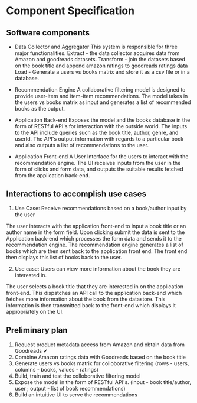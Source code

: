 # Component Specification

## Software components

- Data Collector and Aggregator
This system is responsible for three major functionalities. 
Extract - the data collector acquires data from Amazon and goodreads datasets.
Transform - join the datasets based on the book title and append amazon ratings to goodreads ratings data
Load - Generate a users vs books matrix and store it as a csv file or in a database.

- Recommendation Engine
A collaborative filtering model is designed to provide user-item and item-item recommendations. The model takes in the users vs books matrix as input and generates a list of recommended books as the output. 

- Application Back-end
Exposes the model and the books database in the form of RESTful API's for interaction with the outside world. The inputs to the API include queries such as the book title, author, genre, and userId. The API's output information with regards to a particular book and also outputs a list of recommendations to the user.

- Application Front-end
A User Interface for the users to interact with the recommendation engine. The UI receives inputs from the user in the form of clicks and form data, and outputs the suitable results fetched from the application back-end. 

## Interactions to accomplish use cases

1) Use Case:
Receive recommendations based on a book/author input by the user 

The user interacts with the application front-end to input a book title or an author name in the form field. Upon clicking submit the data is sent to the Application back-end which processes the form data and sends it to the recommendation engine. The recommendation engine generates a list of books which are then sent back to the application front end. The front end then displays this list of books back to the user. 

2) Use case: 
Users can view more information about the book they are interested in. 

The user selects a book title that they are interested in on the application front-end. This dispatches an API call to the application back-end which fetches more information about the book from the datastore. This information is then transmitted back to the front-end which displays it appropriately on the UI.

## Preliminary plan

1) Request product metadata access from Amazon and obtain data from Goodreads ✔
2) Combine Amazon ratings data with Goodreads based on the book title 
3) Generate users vs books matrix for colloborative filtering (rows - users, columns - books, values - ratings)
4) Build, train and test the colloborative filtering model 
5) Expose the model in the form of RESTful API's. (input - book title/author, user ; output - list of book recommendations)
6) Build an intuitive UI to serve the recommendations
